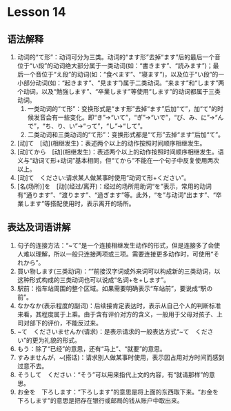 # Lesson 14
## 语法解释
1. 动词的“て形”：动词可分为三类。动词的“ます形”去掉“ます”后的最后一个音位于“い段”的动词绝大部分属于一类动词(如：“書きます”、“読みます”)；最后一个音位于“え段”的动词(如：“食べます”、“寝ます”)，以及位于“い段”的一小部分动词(如：“起きます”、“見ます”)属于二类动词。“来ます”和“します”两个动词，以及“勉強します”、“卒業します”等使用“します”的动词都属于三类动词。
	1. 一类动词的“て形”：变换形式是“ます形”去掉“ます”后加“て”，加“て”的时候发音会有一些变化。即“き”->“いて”，“ぎ”->“いで”，“び、み、に”->“んで”，“ち、り、い”->“って”，“し”->“して”。
	2. 二类动词和三类动词的“て形”：变换形式都是“て形”去掉“ます”后加“て”。
2. \[动]て　\[动](相继发生)：表述两个以上的动作按照时间顺序相继发生。
3. \[动]てから　\[动](相继发生)：表述两个以上的动作按照时间顺序相继发生。语义与“动词て形+动词”基本相同，但“てから”不能在一个句子中反复使用两次以上。
4. [动]て　ください:请求某人做某事时使用“动词て形+ください”。
5. \[名(场所)]を　\[动](经过/离开)：经过的场所用助词“を”表示，常用的动词有“通ります”、“渡ります”、“過ぎます”等。此外，“を”与动词“出ます”、“卒業します”等搭配使用时，表示离开的场所。

## 表达及词语讲解
1. 句子的连接方法：“~て”是一个连接相继发生动作的形式，但是连接多了会使人难以理解，所以一般只连接两项或三项。需要连接更多动作时，可使用“それから”。
2. 買い物します(三类动词)：“”前接汉字词或外来词可以构成新的三类动词，以这种形式构成的三类动词也可以说成“名词+を+します”。
3. 駅前：指车站周围的整个区域。如果需要明确表示“车站前”，要说成“駅の前”。
4. なかなか(表示程度的副词)：后续接肯定表达时，表示从自己个人的判断标准来看，其程度属于上乘。由于含有评价对方的含义，一般用于父母对孩子、上司对部下的评价，不能反过来。
5. ~て　くださいませんか(请求)：是表示请求的一般表达方式“~て　ください”的更为礼貌的形式。
6. もう：除了“已经”的意思，还有“马上”、“就要”的意思。
7. すみませんが，~(搭话)：请求别人做某事时使用，表示因占用对方时间而感到过意不去。
8. そうして　ください：“そう”可以用来指代上文的内容，有“就请那样”的意思。
9. お金を　下ろします：“下ろします”的意思是将上面的东西取下来。“お金を　下ろします”的意思是把存在银行或邮局的钱从账户中取出来。



